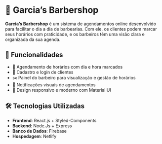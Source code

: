 # 💈 Garcia’s Barbershop

**Garcia’s Barbershop** é um sistema de agendamentos online desenvolvido para facilitar o dia a dia de barbearias. Com ele, os clientes podem marcar seus horários com praticidade, e os barbeiros têm uma visão clara e organizada da sua agenda.

## 🚀 Funcionalidades

- 📅 Agendamento de horários com dia e hora marcados
- 👤 Cadastro e login de clientes
- ✂️ Painel do barbeiro para visualização e gestão de horários
- 🔔 Notificações visuais de agendamentos
- 📱 Design responsivo e moderno com Material UI

## 🛠️ Tecnologias Utilizadas

- **Frontend**: React.js + Styled-Components
- **Backend**: Node.Js + Express
- **Banco de Dados**:  Firebase
- **Hospedagem**:  Netlify

